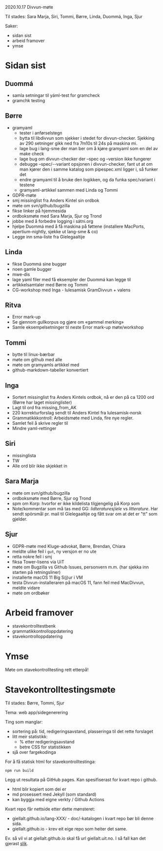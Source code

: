 2020.10.17 Divvun-møte

Til stades: Sara Marja, Siri, Tommi, Børre, Linda, Duommá, Inga, Sjur

Saker:
* sidan sist
* arbeid framover
* ymse

#  Sidan sist

##  Duommá
* samla setningar til yáml-test for gramcheck
* gramchk testing

##  Børre
* gramyaml
    - tester i anførselstegn
    - bytta til libdivvun som sjekker i stedet for divvun-checker. Sjekking av 290
   setninger gikk ned fra 7m10s til 24s på maskina mi.
    - lage bug i lang-sme der man ber om å kjøre gramyaml som en del av make check
    - lage bug om divvun-checker der –spec og –version ikke fungerer
    - debugge –spec/--variant opsjonen i divvun-checker, fant ut at om man kjører
   den i samme katalog som pipespec.xml ligger i, så funker det
    - endre gramyaml til å bruke den logikken, og da funka spec/variant i testene
    - gramyaml-artikkel sammen med Linda og Tommi
* GDPR-møte
* smj missinglist fra Anders Kintel sin ordbok
* møte om svn/github/bugzilla
* fikse linker på hjemmesida
* ordboksmøte med Sara Marja, Sjur og Trond
* jobbe med å forbedre logging i sátni.org
* hjelpe Duommá med å få maskina på føttene (installere MacPorts,
  apertium-nightly, sjekke ut lang-sme & co)
* Legge inn sma-liste fra Gïelegaaltije

##  Linda
* fikse Duommá sine bugger
* noen gamle bugger
* mwe-dis 
* lage yaml filer med få eksempler der Duommá kan legge til
* artikkelsamtaler med Børre og Tommi
* CG-workshop med Inga - lulesamisk GramDivvun + valens

##  Ritva 
* Error mark-up
* Se gjennom gullkorpus og gjøre om «gammel merking»
* Samle eksempelsetninger til neste Error mark-up møte/workshop

##  Tommi
* bytte til linux-bærbar
* møte om github med alle
* møte om gramyamls artikkel med 
* github-markdown-tabeller konvertiert

##  Inga
* Sortert missinglist fra Anders Kintels ordbok, nå er den på ca 1200 ord
  (Børre har laget missinglister)
* Lagt til ord fra missing_from_AK
* 220 korrekturforslag sendt til Anders Kintel fra lulesamisk-norsk
* Grammatikkkontroll: Arbeidsmøte med Linda, fire nye regler.
* Samlet feil å skrive regler til
* Mindre yaml-rettinger

##  Siri
* missinglista
* TW
* Alle ord blir ikke skjekket in

##  Sara Marja
* møte om svn/github/bugzilla
* ordboksmøte med Børre, Sjur og Trond
* spm om Korp: hvorfor er ikke kildelista tilgjengelig på Korp som 
* Note/kommentar som må tas med GG: *lidteraturesjïele* vs *litterature*.
  Har sendt spörsmål pr. mail til Gïelegaaltije og fått svar om at det er "tt"
  som gjelder. 

##  Sjur
* GDPR-møte med Kluge-advokat, Børre, Brendan, Chiara
* meldte ulike feil i `gut`, ny versjon er no ute
* retta nokre feil i smj
* fiksa Tower-lisens via UiT
* møte om Bugzilla vs Github Issues, personvern m.m. (har sjekka inn starten på
  retningsliner)
* installerte macOS 11 Big S(j)ur i VM
* testa Divvun-installeraren på macOS 11, fann feil med MacDivvun, meldte vidare
* møte om ordbøker

#  Arbeid framover

* stavekontrolltestbenk
* grammatikkontrolloppdatering
* stavekontrolloppdatering

#  Ymse

Møte om stavekontrolltesting rett etterpå!

#  Stavekontrolltestingsmøte

Til stades: Børre, Tommi, Sjur

Tema: web app/sidegenerering

Ting som manglar:
* sortering på: tid, redigeringsavstand, plasseringa til det rette forslaget
* litt meir statistikk:
    - % etter redigeringsavstand
    - betre CSS for statistikken
* sjå over fargekodinga

For å få statisk html for stavekontrolltestinga:

```
npm run build
```

Legg ut resultata på GitHub pages. Kan spesifiserast for kvart repo i github.

* html blir kopiert som dei er
* md prosessert med Jekyll (som standard)
* kan byggja med eigne verkty / Github Actions

Kvart repo får nettside etter dette mønsteret:
* giellalt.github.io/lang-XXX/ - doc/-katalogen i kvart repo bør bli denne sida.
* giellalt.github.io - krev eit eige repo som heiter det same.

Ev. så vil vi at giellalt.github.io skal få url giellalt.uit.no. I så fall kan
det gjerast
[slik](https://docs.github.com/en/free-pro-team@latest/github/working-with-github-pages/managing-a-custom-domain-for-your-github-pages-site).
